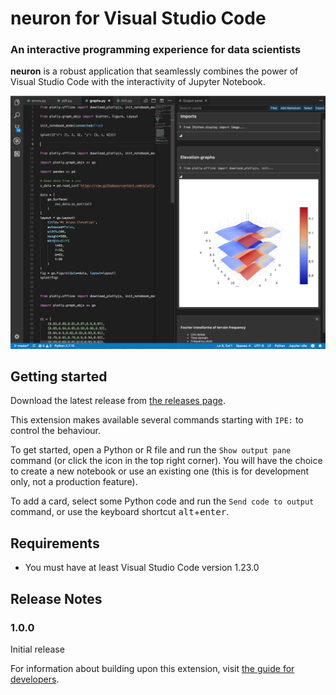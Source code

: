 # neuron for Visual Studio Code

### An interactive programming experience for data scientists

**neuron** is a robust application that seamlessly combines the power of
Visual Studio Code with the interactivity of Jupyter Notebook.

![Screenshot](screenshot.png)

## Getting started

Download the latest release from [the releases page](https://github.com/lorenzo2897/vscode-ipe/releases).

This extension makes available several commands starting with `IPE:` to control the behaviour.

To get started, open a Python or R file and run the `Show output pane` command (or click the icon in the top right corner). You will have the choice to create a new notebook or use an existing one (this is for development only, not a production feature).

To add a card, select some Python code and run the `Send code to output` command, or use the keyboard shortcut <kbd>alt</kbd>+<kbd>enter</kbd>.

## Requirements

* You must have at least Visual Studio Code version 1.23.0

## Release Notes

### 1.0.0

Initial release


For information about building upon this extension, visit [the guide for developers](DEVELOPING.md).
